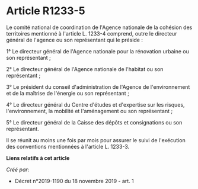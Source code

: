 # Article R1233-5

Le comité national de coordination de l'Agence nationale de la cohésion des territoires mentionné à l'article L. 1233-4
comprend, outre le directeur général de l'agence ou son représentant qui le préside :

1° Le directeur général de l'Agence nationale pour la rénovation urbaine ou son représentant ;

2° Le directeur général de l'Agence nationale de l'habitat ou son représentant ;

3° Le président du conseil d'administration de l'Agence de l'environnement et de la maîtrise de l'énergie ou son
représentant ;

4° Le directeur général du Centre d'études et d'expertise sur les risques, l'environnement, la mobilité et l'aménagement ou
son représentant ;

5° Le directeur général de la Caisse des dépôts et consignations ou son représentant.

Il se réunit au moins une fois par mois pour assurer le suivi de l'exécution des conventions mentionnées à l'article L.
1233-3.

**Liens relatifs à cet article**

_Créé par_:

  - Décret n°2019-1190 du 18 novembre 2019 - art. 1
